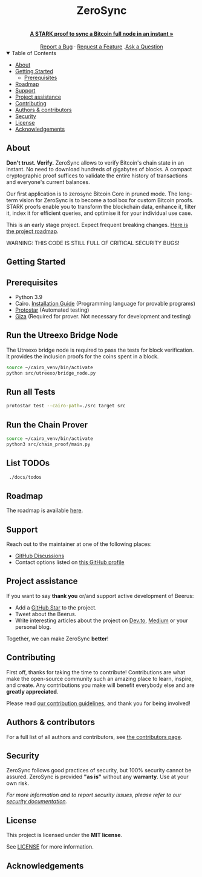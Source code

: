 <div align="center">
  <h1>ZeroSync</h1>
  <br />
  <a href="#about"><strong>A STARK proof to sync a Bitcoin full node in an instant »</strong></a>
  <br />
  <br />
  <a href="https://github.com/ZeroSync/ZeroSync/issues/new?assignees=&labels=bug&template=01_BUG_REPORT.md&title=bug%3A+">Report a Bug</a>
  ·
  <a href="https://github.com/ZeroSync/ZeroSync/issues/new?assignees=&labels=enhancement&template=02_FEATURE_REQUEST.md&title=feat%3A+">Request a Feature</a>
  .<a href="https://github.com/ZeroSync/ZeroSync/discussions">Ask a Question</a>
</div>

<details open="open">
<summary>Table of Contents</summary>

- [About](#about)
- [Getting Started](#getting-started)
  - [Prerequisites](#prerequisites)
- [Roadmap](#roadmap)
- [Support](#support)
- [Project assistance](#project-assistance)
- [Contributing](#contributing)
- [Authors & contributors](#authors--contributors)
- [Security](#security)
- [License](#license)
- [Acknowledgements](#acknowledgements)

</details>

## About

**Don't trust. Verify.** ZeroSync allows to verify Bitcoin's chain state in an instant. No need to download hundreds of gigabytes of blocks. A compact cryptographic proof suffices to validate the entire history of transactions and everyone's current balances.

Our first application is to zerosync Bitcoin Core in pruned mode. The long-term vision for ZeroSync is to become a tool box for custom Bitcoin proofs. STARK proofs enable you to transform the blockchain data, enhance it, filter it, index it for efficient queries, and optimise it for your individual use case.

This is an early stage project. Expect frequent breaking changes. [Here is the project roadmap](roadmap.md).

WARNING: THIS CODE IS STILL FULL OF CRITICAL SECURITY BUGS!

## Getting Started

## Prerequisites

- Python 3.9
- Cairo. [Installation Guide](https://www.cairo-lang.org/docs/quickstart.html) (Programming language for provable programs)
- [Protostar](https://docs.swmansion.com/protostar/docs/tutorials/installation) (Automated testing)
- [Giza](https://github.com/maxgillett/giza) (Required for prover. Not necessary for development and testing)

## Run the Utreexo Bridge Node

The Utreexo bridge node is required to pass the tests for block verification. It provides the inclusion proofs for the coins spent in a block.

```sh
source ~/cairo_venv/bin/activate
python src/utreexo/bridge_node.py
```

## Run all Tests

```sh
protostar test --cairo-path=./src target src
```

## Run the Chain Prover

```sh
source ~/cairo_venv/bin/activate
python3 src/chain_proof/main.py
```

## List TODOs

```sh
 ./docs/todos
```

## Roadmap

The roadmap is available [here](roadmap.md).

## Support

Reach out to the maintainer at one of the following places:

- [GitHub Discussions](https://github.com/ZeroSync/ZeroSync/discussions)
- Contact options listed on [this GitHub profile](https://github.com/abdelhamidbakhta)

## Project assistance

If you want to say **thank you** or/and support active development of Beerus:

- Add a [GitHub Star](https://github.com/ZeroSync/ZeroSync) to the project.
- Tweet about the Beerus.
- Write interesting articles about the project on [Dev.to](https://dev.to/), [Medium](https://medium.com/) or your personal blog.

Together, we can make ZeroSync **better**!

## Contributing

First off, thanks for taking the time to contribute! Contributions are what make the open-source community such an amazing place to learn, inspire, and create. Any contributions you make will benefit everybody else and are **greatly appreciated**.

Please read [our contribution guidelines](CONTRIBUTING.md), and thank you for being involved!

## Authors & contributors

For a full list of all authors and contributors, see [the contributors page](https://github.com/ZeroSync/ZeroSync/contributors).

## Security

ZeroSync follows good practices of security, but 100% security cannot be assured.
ZeroSync is provided **"as is"** without any **warranty**. Use at your own risk.

_For more information and to report security issues, please refer to our [security documentation](SECURITY.md)._

## License

This project is licensed under the **MIT license**.

See [LICENSE](../LICENSE) for more information.

## Acknowledgements
